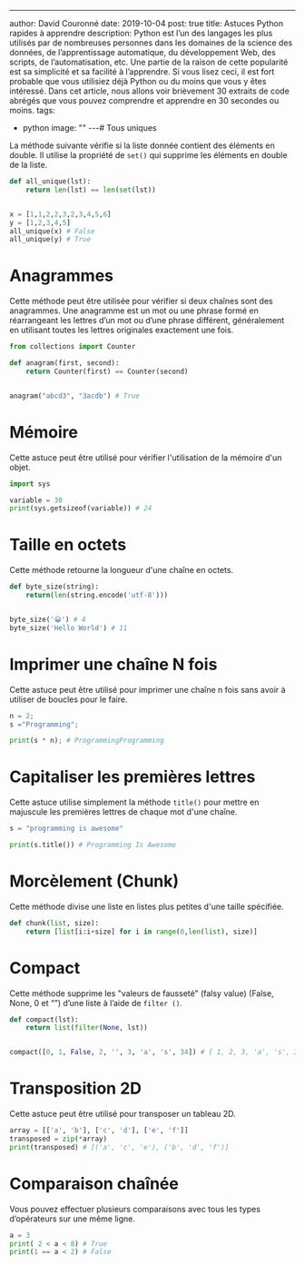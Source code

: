 ---
author: David Couronné
date: 2019-10-04
post: true
title: Astuces Python rapides à apprendre
description:
  Python est l’un des langages les plus utilisés par de nombreuses personnes
  dans les domaines de la science des données, de l’apprentissage automatique, du
  développement Web, des scripts, de l’automatisation, etc. Une partie de la raison
  de cette popularité est sa simplicité et sa facilité à l’apprendre. Si vous lisez
  ceci, il est fort probable que vous utilisiez déjà Python ou du moins que vous y
  êtes intéressé. Dans cet article, nous allons voir brièvement 30 extraits de code
  abrégés que vous pouvez comprendre et apprendre en 30 secondes ou moins.
tags:
  - python
image: ""
---# Tous uniques

La méthode suivante vérifie si la liste donnée contient des éléments en double. Il utilise la propriété de `set()` qui supprime les éléments en double de la liste.

```python
def all_unique(lst):
    return len(lst) == len(set(lst))


x = [1,1,2,2,3,2,3,4,5,6]
y = [1,2,3,4,5]
all_unique(x) # False
all_unique(y) # True
```

# Anagrammes

Cette méthode peut être utilisée pour vérifier si deux chaînes sont des anagrammes. Une anagramme est un mot ou une phrase formé en réarrangeant les lettres d’un mot ou d’une phrase différent, généralement en utilisant toutes les lettres originales exactement une fois.

```python
from collections import Counter

def anagram(first, second):
    return Counter(first) == Counter(second)


anagram("abcd3", "3acdb") # True
```

# Mémoire

Cette astuce peut être utilisé pour vérifier l'utilisation de la mémoire d'un objet.

```python
import sys

variable = 30
print(sys.getsizeof(variable)) # 24
```

# Taille en octets

Cette méthode retourne la longueur d'une chaîne en octets.

```python
def byte_size(string):
    return(len(string.encode('utf-8')))


byte_size('😀') # 4
byte_size('Hello World') # 11
```

# Imprimer une chaîne N fois

Cette astuce peut être utilisé pour imprimer une chaîne n fois sans avoir à utiliser de boucles pour le faire.

```python
n = 2;
s ="Programming";

print(s * n); # ProgrammingProgramming
```

# Capitaliser les premières lettres

Cette astuce utilise simplement la méthode `title()` pour mettre en majuscule les premières lettres de chaque mot d'une chaîne.

```python
s = "programming is awesome"

print(s.title()) # Programming Is Awesome
```

# Morcèlement (Chunk)

Cette méthode divise une liste en listes plus petites d'une taille spécifiée.

```python
def chunk(list, size):
    return [list[i:i+size] for i in range(0,len(list), size)]
```

# Compact

Cette méthode supprime les "valeurs de fausseté" (falsy value) (False, None, 0 et “”) d’une liste à l’aide de `filter ()`.

```python
def compact(lst):
    return list(filter(None, lst))


compact([0, 1, False, 2, '', 3, 'a', 's', 34]) # [ 1, 2, 3, 'a', 's', 34 ]
```

# Transposition 2D

Cette astuce peut être utilisé pour transposer un tableau 2D.

```python
array = [['a', 'b'], ['c', 'd'], ['e', 'f']]
transposed = zip(*array)
print(transposed) # [('a', 'c', 'e'), ('b', 'd', 'f')]
```

# Comparaison chaînée

Vous pouvez effectuer plusieurs comparaisons avec tous les types d’opérateurs sur une même ligne.

```python
a = 3
print( 2 < a < 8) # True
print(1 == a < 2) # False
```
